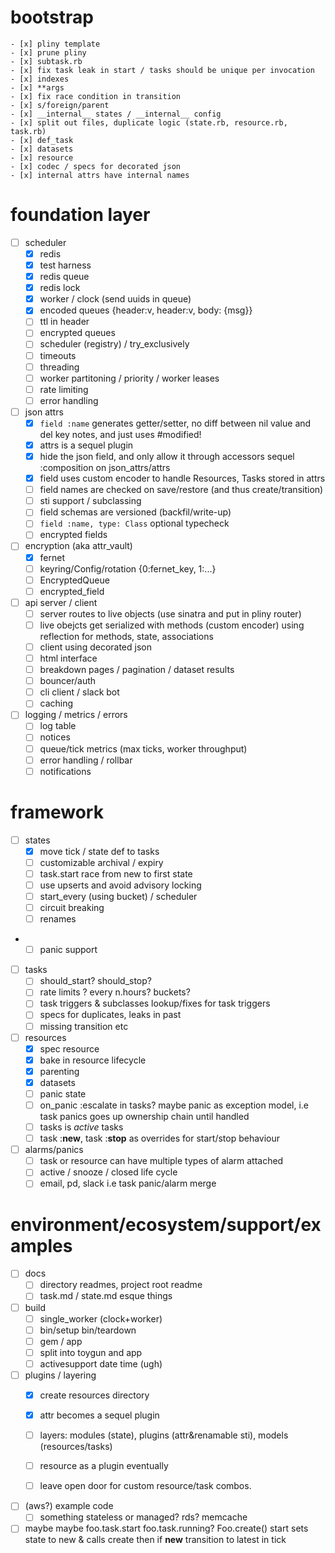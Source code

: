 # bootstrap
	- [x] pliny template
	- [x] prune pliny
	- [x] subtask.rb
	- [x] fix task leak in start / tasks should be unique per invocation
	- [x] indexes
	- [x] **args
	- [x] fix race condition in transition
	- [x] s/foreign/parent
	- [x] __internal__ states / __internal__ config
	- [x] split out files, duplicate logic (state.rb, resource.rb, task.rb)
	- [x] def_task
	- [x] datasets
	- [x] resource
	- [x] codec / specs for decorated json
	- [x] internal attrs have internal names

# foundation layer

- [ ] scheduler
	- [x] redis
	- [x] test harness
	- [x] redis queue
	- [x] redis lock
	- [x] worker / clock (send uuids in queue)
	- [x] encoded queues {header:v, header:v, body: {msg}}
	- [ ] ttl in header
	- [ ] encrypted queues
	- [ ] scheduler (registry) / try_exclusively
	- [ ] timeouts
	- [ ] threading
	- [ ] worker partitoning / priority / worker leases
	- [ ] rate limiting
	- [ ] error handling

- [ ] json attrs
	- [x] `field :name` generates getter/setter, no diff between nil value and del key
		notes, and just uses #modified!
	- [x] attrs is a sequel plugin
	- [x] hide the json field, and only allow it through accessors
		sequel :composition on json_attrs/attrs
	- [x] field uses custom encoder to handle Resources, Tasks stored in attrs
	- [ ] field names are checked on save/restore (and thus create/transition)
	- [ ] sti support / subclassing
	- [ ] field schemas are versioned (backfil/write-up)
	- [ ] `field :name, type: Class` optional typecheck
	- [ ] encrypted fields

- [ ] encryption (aka attr_vault)
	- [x] fernet
	- [ ] keyring/Config/rotation {0:fernet_key, 1:...}
	- [ ] EncryptedQueue
	- [ ] encrypted_field

- [ ] api server / client
	- [ ] server routes to live objects (use sinatra and put in pliny router)
	- [ ] live obejcts get serialized with methods (custom encoder)
		using  reflection for methods, state, associations
 	- [ ] client using decorated json
	- [ ] html interface
	- [ ] breakdown pages / pagination / dataset results
	- [ ] bouncer/auth
	- [ ] cli client / slack bot
	- [ ] caching

- [ ] logging / metrics / errors
	- [ ] log table
	- [ ] notices
	- [ ] queue/tick metrics (max ticks, worker throughput)
	- [ ] error handling / rollbar
	- [ ] notifications

# framework

- [ ] states
	- [x] move tick / state def to tasks
	- [ ] customizable archival / expiry
	- [ ] task.start race from new to first state
	- [ ] use upserts and avoid advisory locking
	- [ ] start_every (using bucket) / scheduler
	- [ ] circuit breaking
	- [ ] renames
-	- [ ] panic support

- [ ] tasks
	- [ ] should_start? should_stop?
	- [ ] rate limits ? every n.hours? buckets?
	- [ ] task triggers & subclasses lookup/fixes for task triggers
	- [ ] specs for duplicates, leaks in past
	- [ ] missing transition etc

- [ ] resources
	- [x] spec resource
	- [x] bake in resource lifecycle
	- [x] parenting
	- [x] datasets
	- [ ] panic state
	- [ ] on_panic :escalate in tasks? maybe panic as exception
	      model, i.e task panics goes up ownership chain until handled
	- [ ] tasks is *active* tasks
	- [ ] task :__new__, task :__stop__ as overrides for start/stop behaviour

- [ ] alarms/panics
	- [ ] task or resource can have multiple types of alarm attached
	- [ ] active / snooze / closed life cycle
	- [ ] email, pd, slack
	  i.e task panic/alarm merge

# environment/ecosystem/support/examples

- [ ] docs
	- [ ] directory readmes, project root readme
	- [ ] task.md / state.md esque things

- [ ] build
	- [ ] single_worker (clock+worker)
	- [ ] bin/setup bin/teardown
	- [ ] gem / app
	- [ ] split into toygun and app
	- [ ] activesupport date time (ugh)

- [ ] plugins / layering
	- [x] create resources directory
	- [x] attr becomes a sequel plugin
	- [ ] layers: modules (state), plugins (attr&renamable sti), models (resources/tasks)
	- [ ] resource as a plugin eventually
	- [ ] leave open door for custom resource/task combos.


- [ ] (aws?) example code
	- [ ] something stateless or managed? rds? memcache

- [ ] maybe
	maybe foo.task.start foo.task.running? Foo.create() start sets state to new & calls create
	then if __new__ transition to latest in tick
